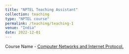 ```yaml
---
title: "NPTEL Teaching Assistant"
collection: teaching
type: "NPTEL course"
permalink: /teaching/teaching-1
venue: "India"
date: 2022-12-01
---
```

<p>Course Name - <a href="https://onlinecourses.nptel.ac.in/noc23_cs48/">Computer Networks and Internet Protocol.</a></p>
